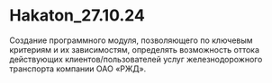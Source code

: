 # Hakaton_27.10.24
Создание программного модуля, позволяющего по ключевым критериям и их зависимостям, определять возможность оттока действующих клиентов/пользователей услуг железнодорожного транспорта компании ОАО «РЖД». 
